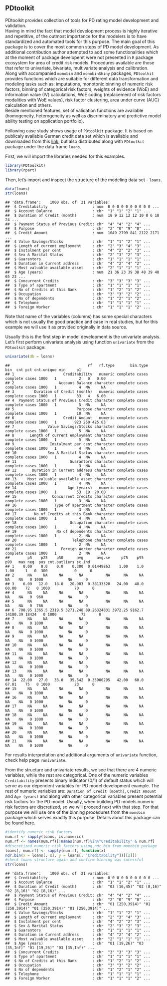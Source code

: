 
## PDtoolkit

PDtoolkit provides collection of tools for PD rating model development
and validation.</br> Having in mind the fact that model development
process is highly iterative and repetitive, of the outmost importance
for the modelers is to have standardized and automated tools for this
purpose. The main goal of this package is to cover the most common steps
of PD model development. As additional contribution author attempted to
add some functionalities which at the moment of package developemt were
not presented in `R` package ecosystem for area of credit risk models.
Procedures available are those that refer to univariate, bivariate,
multivariate analysis and calibration. </br> Along with accompanied
`monobin` and `monobinShiny` packages, `PDtoolkit` provides functions
which are suitable for different data transformation and modeling tasks
such as: imputations, monotonic binning of numeric risk factors, binning
of categorical risk factors, weights of evidence (WoE) and information
value (IV) calculations, WoE coding (replacement of risk factors
modalities with WoE values), risk factor clustering, area under curve
(AUC) calculation and others.</br> Beside mentioned features, set of
validation functions are available (homogeneity, heterogeneity as well
as discriminatory and predictive model ability testing on application
portfolio).

Following case study shows usage of `PDtoolkit` package. It is based on
publicaly available German credit data set which is available and
downloaded from this
[link](https://online.stat.psu.edu/stat857/node/215/), but also
distributed along with `PDtoolkit` package under the data frame `loans`.

First, we will import the libraries needed for this examples.

``` r
library(PDtoolkit)
library(rpart)
```

Then, let’s import and inspect the structure of the modeling data set -
`loans`.

``` r
data(loans)
str(loans)
```

    ## 'data.frame':    1000 obs. of  21 variables:
    ##  $ Creditability                    : num  0 0 0 0 0 0 0 0 0 0 ...
    ##  $ Account Balance                  : chr  "1" "1" "2" "1" ...
    ##  $ Duration of Credit (month)       : num  18 9 12 12 12 10 8 6 18 24 ...
    ##  $ Payment Status of Previous Credit: chr  "4" "4" "2" "4" ...
    ##  $ Purpose                          : chr  "2" "0" "9" "0" ...
    ##  $ Credit Amount                    : num  1049 2799 841 2122 2171 ...
    ##  $ Value Savings/Stocks             : chr  "1" "1" "2" "1" ...
    ##  $ Length of current employment     : chr  "2" "3" "4" "3" ...
    ##  $ Instalment per cent              : chr  "4" "2" "2" "3" ...
    ##  $ Sex & Marital Status             : chr  "2" "3" "2" "3" ...
    ##  $ Guarantors                       : chr  "1" "1" "1" "1" ...
    ##  $ Duration in Current address      : chr  "4" "2" "4" "2" ...
    ##  $ Most valuable available asset    : chr  "2" "1" "1" "1" ...
    ##  $ Age (years)                      : num  21 36 23 39 38 48 39 40 65 23 ...
    ##  $ Concurrent Credits               : chr  "3" "3" "3" "3" ...
    ##  $ Type of apartment                : chr  "1" "1" "1" "1" ...
    ##  $ No of Credits at this Bank       : chr  "1" "2" "1" "2" ...
    ##  $ Occupation                       : chr  "3" "3" "2" "2" ...
    ##  $ No of dependents                 : chr  "1" "2" "1" "2" ...
    ##  $ Telephone                        : chr  "1" "1" "1" "1" ...
    ##  $ Foreign Worker                   : chr  "1" "1" "1" "2" ...

Note that name of the variables (columns) has some special characters
which is not usually the good practice and case in real studies, but for
this example we will use it as provided originally in data source.

Usually this is the first step in model development is the univariate
analysis. Let’s first perform univariate analysis using function
`univariate` from the `PDtoolkit` package:

``` r
univariate(db = loans)
```

    ##                                   rf   rf.type       bin.type            bin  cnt pct cnt.unique min     p1
    ## 1                      Creditability   numeric complete cases complete cases 1000   1          2   0   0.00
    ## 2                    Account Balance character complete cases complete cases 1000   1          4  NA     NA
    ## 3         Duration of Credit (month)   numeric complete cases complete cases 1000   1         33   4   6.00
    ## 4  Payment Status of Previous Credit character complete cases complete cases 1000   1          5  NA     NA
    ## 5                            Purpose character complete cases complete cases 1000   1         10  NA     NA
    ## 6                      Credit Amount   numeric complete cases complete cases 1000   1        923 250 425.83
    ## 7               Value Savings/Stocks character complete cases complete cases 1000   1          5  NA     NA
    ## 8       Length of current employment character complete cases complete cases 1000   1          5  NA     NA
    ## 9                Instalment per cent character complete cases complete cases 1000   1          4  NA     NA
    ## 10              Sex & Marital Status character complete cases complete cases 1000   1          4  NA     NA
    ## 11                        Guarantors character complete cases complete cases 1000   1          3  NA     NA
    ## 12       Duration in Current address character complete cases complete cases 1000   1          4  NA     NA
    ## 13     Most valuable available asset character complete cases complete cases 1000   1          4  NA     NA
    ## 14                       Age (years)   numeric complete cases complete cases 1000   1         53  19  20.00
    ## 15                Concurrent Credits character complete cases complete cases 1000   1          3  NA     NA
    ## 16                 Type of apartment character complete cases complete cases 1000   1          3  NA     NA
    ## 17        No of Credits at this Bank character complete cases complete cases 1000   1          4  NA     NA
    ## 18                        Occupation character complete cases complete cases 1000   1          4  NA     NA
    ## 19                  No of dependents character complete cases complete cases 1000   1          2  NA     NA
    ## 20                         Telephone character complete cases complete cases 1000   1          2  NA     NA
    ## 21                    Foreign Worker character complete cases complete cases 1000   1          2  NA     NA
    ##        p5    p25    p50      avg      avg.se     p75    p95      p99   max neg  pos cnt.outliers sc.ind
    ## 1    0.00    0.0    0.0    0.300  0.01449863    1.00    1.0     1.00     1   0  300            0      0
    ## 2      NA     NA     NA       NA          NA      NA     NA       NA    NA   0 1000           NA      0
    ## 3    6.00   12.0   18.0   20.903  0.38133320   24.00   48.0    60.00    72   0 1000           70      0
    ## 4      NA     NA     NA       NA          NA      NA     NA       NA    NA   0  960           NA      0
    ## 5      NA     NA     NA       NA          NA      NA     NA       NA    NA   0  766           NA      0
    ## 6  708.95 1365.5 2319.5 3271.248 89.26324831 3972.25 9162.7 14180.39 18424   0 1000           72      0
    ## 7      NA     NA     NA       NA          NA      NA     NA       NA    NA   0 1000           NA      0
    ## 8      NA     NA     NA       NA          NA      NA     NA       NA    NA   0 1000           NA      0
    ## 9      NA     NA     NA       NA          NA      NA     NA       NA    NA   0 1000           NA      0
    ## 10     NA     NA     NA       NA          NA      NA     NA       NA    NA   0 1000           NA      0
    ## 11     NA     NA     NA       NA          NA      NA     NA       NA    NA   0 1000           NA      0
    ## 12     NA     NA     NA       NA          NA      NA     NA       NA    NA   0 1000           NA      0
    ## 13     NA     NA     NA       NA          NA      NA     NA       NA    NA   0 1000           NA      0
    ## 14  22.00   27.0   33.0   35.542  0.35900295   42.00   60.0    67.01    75   0 1000           23      0
    ## 15     NA     NA     NA       NA          NA      NA     NA       NA    NA   0 1000           NA      0
    ## 16     NA     NA     NA       NA          NA      NA     NA       NA    NA   0 1000           NA      0
    ## 17     NA     NA     NA       NA          NA      NA     NA       NA    NA   0 1000           NA      0
    ## 18     NA     NA     NA       NA          NA      NA     NA       NA    NA   0 1000           NA      0
    ## 19     NA     NA     NA       NA          NA      NA     NA       NA    NA   0 1000           NA      0
    ## 20     NA     NA     NA       NA          NA      NA     NA       NA    NA   0 1000           NA      0
    ## 21     NA     NA     NA       NA          NA      NA     NA       NA    NA   0 1000           NA      0

For results interpretation and additional arguments of `univariate`
function, check help page `?univariate`.

From the structure and univariate results, we see that there are 4
numeric variables, while the rest are categorical. One of the numeric
variables `Creditability` presents binary indicator (0/1) of default
status which will serve as our dependent variables for PD model
development example. The rest of numeric variables are:
`Duration of Credit (month)`, `Credit Amount` and `Age (years)` and
along with other categorical variables present potential risk factors
for the PD model. Usually, when building PD models numeric risk factors
are discretized, so we will proceed next with that step. For that
purpose we will use one of the binning procedures from the `monobin`
package which serves exactly this purpose. Details about this package
can be found
[here](https://cran.r-project.org/web//packages/monobinShiny/monobinShiny.pdf).

``` r
#identify numeric risk factors
num.rf <- sapply(loans, is.numeric)
num.rf <- names(num.rf)[!names(num.rf)%in%"Creditability" & num.rf]
#discretized numeric risk factors using ndr.bin from monobin package
loans[, num.rf] <- sapply(num.rf, function(x) 
ndr.bin(x = loans[, x], y = loans[, "Creditability"])[[2]])
#check loans structure again and confirm binning was sucessful
str(loans)
```

    ## 'data.frame':    1000 obs. of  21 variables:
    ##  $ Creditability                    : num  0 0 0 0 0 0 0 0 0 0 ...
    ##  $ Account Balance                  : chr  "1" "1" "2" "1" ...
    ##  $ Duration of Credit (month)       : chr  "03 [16,45)" "02 [8,16)" "02 [8,16)" "02 [8,16)" ...
    ##  $ Payment Status of Previous Credit: chr  "4" "4" "2" "4" ...
    ##  $ Purpose                          : chr  "2" "0" "9" "0" ...
    ##  $ Credit Amount                    : chr  "01 [250,3914)" "01 [250,3914)" "01 [250,3914)" "01 [250,3914)" ...
    ##  $ Value Savings/Stocks             : chr  "1" "1" "2" "1" ...
    ##  $ Length of current employment     : chr  "2" "3" "4" "3" ...
    ##  $ Instalment per cent              : chr  "4" "2" "2" "3" ...
    ##  $ Sex & Marital Status             : chr  "2" "3" "2" "3" ...
    ##  $ Guarantors                       : chr  "1" "1" "1" "1" ...
    ##  $ Duration in Current address      : chr  "4" "2" "4" "2" ...
    ##  $ Most valuable available asset    : chr  "2" "1" "1" "1" ...
    ##  $ Age (years)                      : chr  "01 [19,26)" "03 [35,Inf)" "01 [19,26)" "03 [35,Inf)" ...
    ##  $ Concurrent Credits               : chr  "3" "3" "3" "3" ...
    ##  $ Type of apartment                : chr  "1" "1" "1" "1" ...
    ##  $ No of Credits at this Bank       : chr  "1" "2" "1" "2" ...
    ##  $ Occupation                       : chr  "3" "3" "2" "2" ...
    ##  $ No of dependents                 : chr  "1" "2" "1" "2" ...
    ##  $ Telephone                        : chr  "1" "1" "1" "1" ...
    ##  $ Foreign Worker                   : chr  "1" "1" "1" "2" ...
